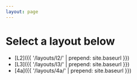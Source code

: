 ```yaml
---
layout: page
---
```


# Select a layout below

* [L2]({{ '/layouts/l2/' | prepend: site.baseurl }})
* [L3]({{ '/layouts/l3/' | prepend: site.baseurl }})
* [4a]({{ '/layouts/4a/' | prepend: site.baseurl }})
